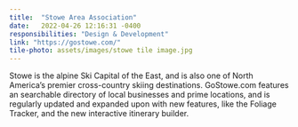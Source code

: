```yaml
---
title:  "Stowe Area Association"
date:   2022-04-26 12:16:31 -0400
responsibilities: "Design & Development"
link: "https://gostowe.com/"
tile-photo: assets/images/stowe tile image.jpg
---
```

Stowe is the alpine Ski Capital of the East, and is also one of North America’s premier cross-country skiing destinations.  GoStowe.com features an searchable directory of local businesses and prime locations, and is regularly updated and expanded upon with new features, like the Foliage Tracker, and the new interactive itinerary builder.